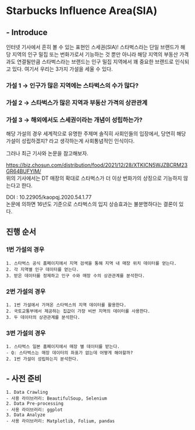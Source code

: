 # Starbucks Influence Area(SIA)

## - Introduce
인터넷 기사에서 흔히 볼 수 있는 표현인 스세권(SIA)!
스타벅스라는 단일 브랜드가 해당 지역의 인구 밀집 또는 번화가로서 기능하는 것 뿐만 아니라
해당 지역의 부동산 가격과도 연결될만큼 스타벅스라는 브랜드는 인구 밀집 지역에서 꽤 중요한 브랜드로 인식되고 있다.
여기서 우리는 3가지 가설을 세울 수 있다.

### 가설 1 → 인구가 많은 지역에는 스타벅스의 수가 많다?
### 가설 2 → 스타벅스가 많은 지역과 부동산 가격의 상관관계
### 가설 3 → 해외에서도 스세권이라는 개념이 성립하는가?


해당 가설의 경우 세계적으로 유명한 주제며
솔직히 사회인들의 입장에서, 당연히 해당 가설이 성립하겠지? 라고 생각하는게 사회통념적인 인식이다.

그러나 최근 기사와 논문을 참고해보자.

https://biz.chosun.com/distribution/food/2021/12/28/XTKICN5WJZBCRM23GR64BUFYIM/  
위의 기사에서는 DT 매장의 확대로 스타벅스가 더 이상 번화가의 상징으로 기능하지 않는다고 한다.

DOI : 10.22905/kaopqj.2020.54.1.77  
논문에 의하면 16년도 기준으로 스타벅스의 입지 상승효과는 불분명하다는 결론이 있다.


## 진행 순서
### 1번 가설의 경우
    1. 스타벅스 공식 홈페이지에서 지역 검색을 통해 지역 내 매장 위치 데이터를 얻는다.
    2. 각 지역별 인구 데이터를 얻는다.
    3. 받은 데이터를 정제하고 인구 수와 매장 수의 상관관계를 분석한다.

### 2번 가설의 경우
    1. 1번 가설에서 가져온 스타벅스의 지역 데이터를 활용한다.
    2. 국토교통부에서 제공하는 집값이 가장 비싼 지역의 데이터를 사용한다.
    3. 두 데이터의 상관관계를 분석한다.

### 3번 가설의 경우
    1. 스타벅스 일본 홈페이지에서 매장 별 데이터를 받는다.
    - Q: 스타벅스는 매장 데이터의 좌표가 없는데 어떻게 해야할까?
    2. 1번 가설이 성립하는지 분석한다.

## - 사전 준비
    1. Data Crawling
    - 사용 라이브러리: BeautifulSoup, Selenium
    2. Data Pre-processing 
    - 사용 라이브러리: ggplot
    3. Data Analyze
    - 사용 라이브러리: Matplotlib, Folium, pandas


